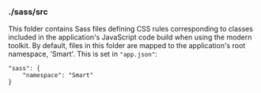 ### ./sass/src

This folder contains Sass files defining CSS rules corresponding to classes
included in the application's JavaScript code build when using the modern toolkit.
By default, files in this folder are mapped to the application's root namespace, 'Smart'.
This is set in `"app.json"`:

    "sass": {
        "namespace": "Smart"
    }